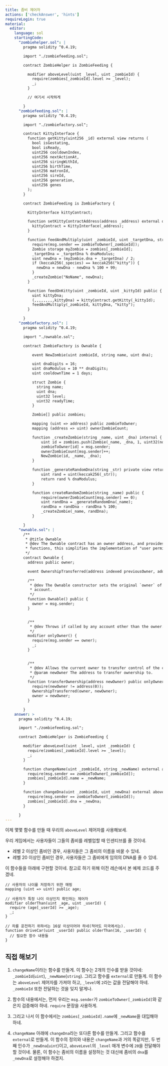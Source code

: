 ```yaml
---
title: 좀비 제어자
actions: ['checkAnswer', 'hints']
requireLogin: true
material:
  editor:
    language: sol
    startingCode:
      "zombiehelper.sol": |
        pragma solidity ^0.4.19;

        import "./zombiefeeding.sol";

        contract ZombieHelper is ZombieFeeding {

          modifier aboveLevel(uint _level, uint _zombieId) {
            require(zombies[_zombieId].level >= _level);
            _;
          }

          // 여기서 시작하게

        }
      "zombiefeeding.sol": |
        pragma solidity ^0.4.19;

        import "./zombiefactory.sol";

        contract KittyInterface {
          function getKitty(uint256 _id) external view returns (
            bool isGestating,
            bool isReady,
            uint256 cooldownIndex,
            uint256 nextActionAt,
            uint256 siringWithId,
            uint256 birthTime,
            uint256 matronId,
            uint256 sireId,
            uint256 generation,
            uint256 genes
          );
        }

        contract ZombieFeeding is ZombieFactory {

          KittyInterface kittyContract;

          function setKittyContractAddress(address _address) external onlyOwner {
            kittyContract = KittyInterface(_address);
          }

          function feedAndMultiply(uint _zombieId, uint _targetDna, string _species) public {
            require(msg.sender == zombieToOwner[_zombieId]);
            Zombie storage myZombie = zombies[_zombieId];
            _targetDna = _targetDna % dnaModulus;
            uint newDna = (myZombie.dna + _targetDna) / 2;
            if (keccak256(_species) == keccak256("kitty")) {
              newDna = newDna - newDna % 100 + 99;
            }
            _createZombie("NoName", newDna);
          }

          function feedOnKitty(uint _zombieId, uint _kittyId) public {
            uint kittyDna;
            (,,,,,,,,,kittyDna) = kittyContract.getKitty(_kittyId);
            feedAndMultiply(_zombieId, kittyDna, "kitty");
          }

        }
      "zombiefactory.sol": |
        pragma solidity ^0.4.19;

        import "./ownable.sol";

        contract ZombieFactory is Ownable {

            event NewZombie(uint zombieId, string name, uint dna);

            uint dnaDigits = 16;
            uint dnaModulus = 10 ** dnaDigits;
            uint cooldownTime = 1 days;

            struct Zombie {
              string name;
              uint dna;
              uint32 level;
              uint32 readyTime;
            }

            Zombie[] public zombies;

            mapping (uint => address) public zombieToOwner;
            mapping (address => uint) ownerZombieCount;

            function _createZombie(string _name, uint _dna) internal {
                uint id = zombies.push(Zombie(_name, _dna, 1, uint32(now + cooldownTime))) - 1;
                zombieToOwner[id] = msg.sender;
                ownerZombieCount[msg.sender]++;
                NewZombie(id, _name, _dna);
            }

            function _generateRandomDna(string _str) private view returns (uint) {
                uint rand = uint(keccak256(_str));
                return rand % dnaModulus;
            }

            function createRandomZombie(string _name) public {
                require(ownerZombieCount[msg.sender] == 0);
                uint randDna = _generateRandomDna(_name);
                randDna = randDna - randDna % 100;
                _createZombie(_name, randDna);
            }

        }
      "ownable.sol": |
        /**
         * @title Ownable
         * @dev The Ownable contract has an owner address, and provides basic authorization control
         * functions, this simplifies the implementation of "user permissions".
         */
        contract Ownable {
          address public owner;

          event OwnershipTransferred(address indexed previousOwner, address indexed newOwner);

          /**
           * @dev The Ownable constructor sets the original `owner` of the contract to the sender
           * account.
           */
          function Ownable() public {
            owner = msg.sender;
          }


          /**
           * @dev Throws if called by any account other than the owner.
           */
          modifier onlyOwner() {
            require(msg.sender == owner);
            _;
          }


          /**
           * @dev Allows the current owner to transfer control of the contract to a newOwner.
           * @param newOwner The address to transfer ownership to.
           */
          function transferOwnership(address newOwner) public onlyOwner {
            require(newOwner != address(0));
            OwnershipTransferred(owner, newOwner);
            owner = newOwner;
          }

        }
    answer: >
      pragma solidity ^0.4.19;

      import "./zombiefeeding.sol";

      contract ZombieHelper is ZombieFeeding {

        modifier aboveLevel(uint _level, uint _zombieId) {
          require(zombies[_zombieId].level >= _level);
          _;
        }

        function changeName(uint _zombieId, string _newName) external aboveLevel(2, _zombieId) {
          require(msg.sender == zombieToOwner[_zombieId]);
          zombies[_zombieId].name = _newName;
        }

        function changeDna(uint _zombieId, uint _newDna) external aboveLevel(20, _zombieId) {
          require(msg.sender == zombieToOwner[_zombieId]);
          zombies[_zombieId].dna = _newDna;
        }

      }
---
```


이제 몇몇 함수를 만들 때 우리의 `aboveLevel` 제어자를 사용해보세.

우리 게임에서는 사용자들이 그들의 좀비를 레벨업할 때 인센티브를 줄 것이네.

- 레벨 2 이상인 좀비인 경우, 사용자들은 그 좀비의 이름을 바꿀 수 있네.
- 레벨 20 이상인 좀비인 경우, 사용자들은 그 좀비에게 임의의 DNA를 줄 수 있네.

이 함수들을 아래에 구현할 것이네. 참고로 하기 위해 이전 레슨에서 본 예제 코드를 주겠네.

```
// 사용자의 나이를 저장하기 위한 매핑
mapping (uint => uint) public age;

// 사용자가 특정 나이 이상인지 확인하는 제어자
modifier olderThan(uint _age, uint _userId) {
  require (age[_userId] >= _age);
  _;
}

// 차를 운전하기 위햐서는 16살 이상이어야 하네(적어도 미국에서는).
function driveCar(uint _userId) public olderThan(16, _userId) {
  // 필요한 함수 내용들
}
```

## 직접 해보기

1. `changeName`이라는 함수를 만들게. 이 함수는 2개의 인수를 받을 것이네: `_zombieId`(`uint`), `_newName`(`string`). 그리고 함수를 `external`로 만들게. 이 함수는 `aboveLevel` 제어자를 가져야 하고, `_level`에 `2`라는 값을 전달해야 하네. `_zombieId` 또한 전달하는 것을 잊지 말게나.

2. 함수의 내용에서는, 먼저 우리는 `msg.sender`가 `zombieToOwner[_zombieId]`와 같은지 검증해야 하네. `require` 문장을 사용하게.

3. 그리고 나서 이 함수에서는 `zombies[_zombieId].name`에 `_newName`을 대입해야 하네.

4. `changeName` 아래에 `changeDna`라는 또다른 함수를 만들게. 그리고 함수를 `external`로 만들게. 이 함수의 정의와 내용은 `changeName`과 거의 똑같지만, 두 번째 인수가 `_newDna`(`uint`)이고, `aboveLevel`의 `_level` 매개 변수에 `20`을 전달해야 할 것이네. 물론, 이 함수는 좀비의 이름을 설정하는 것 대신에 좀비의 `dna`를 `_newDna`로 설정해야 하겠지.
